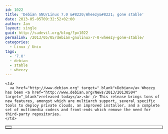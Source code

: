 ```yaml
---
id: 1022
title: 'Debian GNU/Linux 7.0 &#8220;Wheezy&#8221; gone stable'
date: 2013-05-05T09:32:52+02:00
author: Jan
layout: single
guid: http://sadevil.org/blog/?p=1022
permalink: /2013/05/05/debian-gnulinux-7-0-wheezy-gone-stable/
categories:
  - Linux / Unix
tags:
  - '7.0'
  - debian
  - stable
  - wheezy
---
```

<table border="">
  <tr>
    <td width="1">
      <img alt="" src="https://i1.wp.com/www.debian.org/logos/openlogo-nd-100.png?w=920" data-recalc-dims="1" />
    </td>
    
    <td>
      <a href="http://www.debian.org" target="_blank">Debian</a> Wheezy has been <a href="http://www.debian.org/News/2013/20130504" target="_blank">released today</a>.<br /> This release brings tons of new features, amongst which are multiarch support, several specific tools to deploy private clouds, an improved installer, and a complete set of multimedia codecs and front-ends which remove the need for third-party repositories.
    </td>
  </tr>
</table>
